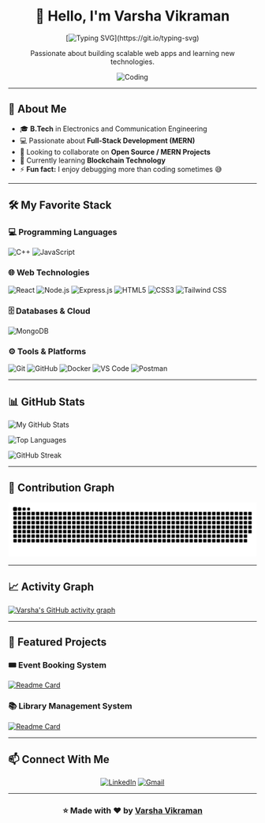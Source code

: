 
<div align="center">

# 👋 Hello, I'm Varsha Vikraman

[![Typing SVG](https://readme-typing-svg.herokuapp.com?font=Fira+Code&weight=600&size=26&duration=4000&pause=1000&color=00FF00&center=true&vCenter=true&width=600&lines=Full+Stack+Developer;MERN+Stack+Specialist;Open+Source+Enthusiast;Always+Learning+New+Things!)](https://git.io/typing-svg)

Passionate about building scalable web apps and learning new technologies.

<img align="justify" alt="Coding" width="350" src="https://gifdb.com/images/high/umiko-ahagon-desktop-programming-eg5f8g2281ekfhde.webp">

</div>

---

## 🚀 About Me

- 🎓 **B.Tech** in Electronics and Communication Engineering
- 💻 Passionate about **Full-Stack Development (MERN)**
- 👯 Looking to collaborate on **Open Source / MERN Projects**
- 🌱 Currently learning **Blockchain Technology**
- ⚡ **Fun fact:** I enjoy debugging more than coding sometimes 😅

---

## 🛠️ My Favorite Stack

### 💻 Programming Languages
![C++](https://img.shields.io/badge/C++-00599C?style=for-the-badge&logo=c%2B%2B&logoColor=white)
![JavaScript](https://img.shields.io/badge/JavaScript-F7DF1E?style=for-the-badge&logo=javascript&logoColor=black)

### 🌐 Web Technologies
![React](https://img.shields.io/badge/React-20232A?style=for-the-badge&logo=react&logoColor=61DAFB)
![Node.js](https://img.shields.io/badge/Node.js-339933?style=for-the-badge&logo=nodedotjs&logoColor=white)
![Express.js](https://img.shields.io/badge/Express.js-000000?style=for-the-badge&logo=express&logoColor=white)
![HTML5](https://img.shields.io/badge/HTML5-E34F26?style=for-the-badge&logo=html5&logoColor=white)
![CSS3](https://img.shields.io/badge/CSS3-1572B6?style=for-the-badge&logo=css3&logoColor=white)
![Tailwind CSS](https://img.shields.io/badge/Tailwind_CSS-38B2AC?style=for-the-badge&logo=tailwind-css&logoColor=white)

### 🗄️ Databases & Cloud
![MongoDB](https://img.shields.io/badge/MongoDB-4EA94B?style=for-the-badge&logo=mongodb&logoColor=white)

### ⚙️ Tools & Platforms
![Git](https://img.shields.io/badge/Git-F05032?style=for-the-badge&logo=git&logoColor=white)
![GitHub](https://img.shields.io/badge/GitHub-100000?style=for-the-badge&logo=github&logoColor=white)
![Docker](https://img.shields.io/badge/Docker-2CA5E0?style=for-the-badge&logo=docker&logoColor=white)
![VS Code](https://img.shields.io/badge/VS_Code-0078D4?style=for-the-badge&logo=visual%20studio%20code&logoColor=white)
![Postman](https://img.shields.io/badge/Postman-FF6C37?style=for-the-badge&logo=Postman&logoColor=white)

---

## 📊 GitHub Stats
  
![My GitHub Stats](https://github-readme-stats.vercel.app/api?username=varshavikraman&show_icons=true&hide_border=true&count_private=true&bg_color=000000&title_color=00ff00&text_color=00ff00&icon_color=00ff00&custom_title=My%20GitHub%20Stats)
  
![Top Languages](https://github-readme-stats.vercel.app/api/top-langs/?username=varshavikraman&layout=compact&hide_border=true&langs_count=8&bg_color=000000&title_color=00ff00&text_color=00ff00&icon_color=00ff00)
  
![GitHub Streak](https://github-readme-streak-stats.herokuapp.com/?user=varshavikraman&hide_border=true&background=000000&ring=00ff00&fire=00ff00&currStreakLabel=00ff00&sideNums=00ff00&currStreakNum=00ff00&sideLabels=00ff00&dates=00ff00&stroke=00ff00)

---

## 🐍 Contribution Graph

![snake gif](https://github.com/varshavikraman/varshavikraman/blob/main/dist/snake.svg)

---

## 📈 Activity Graph

[![Varsha's GitHub activity graph](https://github-readme-activity-graph.vercel.app/graph?username=varshavikraman&bg_color=000000&color=00ff00&line=00ff00&point=FFFFFF&area=true&hide_border=true)](https://github.com/ashutosh00710/github-readme-activity-graph)

---

## 🌟 Featured Projects

### 🎟️ Event Booking System
[![Readme Card](https://github-readme-stats.vercel.app/api/pin/?username=varshavikraman&repo=Event-Booking-System&bg_color=000000&title_color=00ff00&text_color=00ff00&icon_color=00ff00&hide_border=true)](https://github.com/varshavikraman/Event-Booking-System)



### 📚 Library Management System
[![Readme Card](https://github-readme-stats.vercel.app/api/pin/?username=varshavikraman&repo=Library-Management-System&bg_color=000000&title_color=00ff00&text_color=00ff00&icon_color=00ff00&hide_border=true)](https://github.com/varshavikraman/Library-Management-System)

---

## 📫 Connect With Me

<div align="center">
  
[![LinkedIn](https://img.shields.io/badge/LinkedIn-0A66C2?style=for-the-badge&logo=linkedin&logoColor=white)](https://linkedin.com/in/varshavikraman)
[![Gmail](https://img.shields.io/badge/Email-D14836?style=for-the-badge&logo=gmail&logoColor=white)](mailto:varshavikraman97@gmail.com)

</div>

---

<div align="center">
  
### ⭐️ Made with ❤️ by [Varsha Vikraman](https://github.com/VarshaVikraman)

</div>
